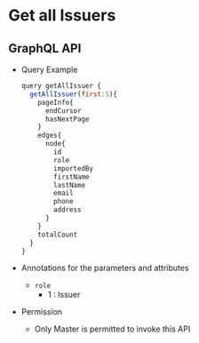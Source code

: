 
# Get all Issuers

## GraphQL API

- Query Example
  ```javascript
  query getAllIssuer {
    getAllIssuer(first:5){
      pageInfo{
        endCursor
        hasNextPage
      }
      edges{
        node{
          id
          role
          importedBy
          firstName
          lastName
          email
          phone
          address
        }
      }
      totalCount
    }
  }
  ```

- Annotations for the parameters and attributes
  - `role`
    - 1 : Issuer

- Permission
  - Only Master is permitted to invoke this API
